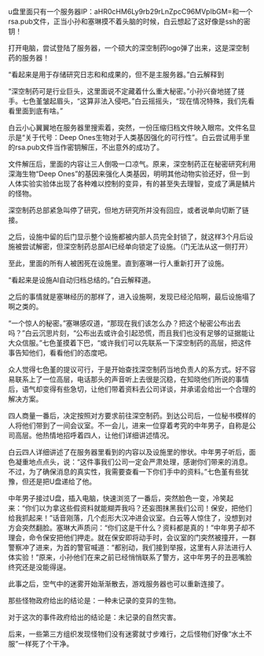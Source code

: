u盘里面只有一个服务器IP：aHR0cHM6Ly9rb29rLnZpcC96MVpIbGM=和一个rsa.pub文件，正当小孙和塞琳摸不着头脑的时候，白云想起了这好像是ssh的密钥！

打开电脑，尝试登陆了服务器，一个硕大的深空制药logo弹了出来，这是深空制药的服务器！

“看起来是用于存储研究日志和和成果的，但不是主服务器。”白云解释到

“深空制药可是行业巨头，这里面说不定藏着什么重大秘密。”小孙兴奋地搓了搓手。七色堇皱起眉头，“这算非法入侵吧。”白云摇摇头，“现在情况特殊，我们先看看里面到底有啥。”

白云小心翼翼地在服务器里搜索着，突然，一份压缩归档文件映入眼帘。文件名显示是“关于代号：Deep Ones生物对于人类基因强化的可行性”。白云尝试用手里的rsa.pub文件当作密钥解压，不出意外的成功了。

文件解压后，里面的内容让三人倒吸一口凉气。原来，深空制药正在秘密研究利用深海生物“Deep Ones”的基因来强化人类基因，明明其他动物实验还好，但一到人体实验实验体出现了各种难以控制的变异，有的甚至失去理智，变成了满是鳞片的怪物。

深空制药总部紧急叫停了研究，但地方研究所并没有回应，或者说单向切断了链接。

之后，设施中留的后门显示整个设施都被内部人员完全封锁了，就这样3个月后设施被尝试解密，但深空制药总部AI已经单向锁定了设施。（门无法从这一侧打开）

至此，里面的所有人被困死在设施里。直到塞琳一行人重新打开了设施。

“看起来是设施AI自动归档总结的。”白云解释道。

之后的事情就是塞琳经历的那样了，进入设施啊，发现已经沦陷啊，最后设施塌了啊之类的。

“一个惊人的秘密。”塞琳感叹道，“那现在我们该怎么办？把这个秘密公布出去吗？”白云沉思片刻，“公布出去或许会引起恐慌，而且我们也没有足够的证据能让大众信服。”七色堇摸着下巴，“或许我们可以先联系一下深空制药的高层，把这件事告知他们，看看他们的态度吧。

众人觉得七色堇的提议可行，于是开始查找深空制药当地负责人的系方式。好不容易联系上了一位高层，电话那头的声音听上去很是沉稳，在知晓他们所说的事情后，语气却变得有些急切，让他们带着资料去公司详谈，并承诺会给出一个合理的解决方案。

四人商量一番后，决定按照对方要求前往深空制药。到达公司后，一位秘书模样的人将他们带到了一间会议室。不一会儿，进来一位穿着考究的中年男子，自称是公司高层。他热情地招呼着四人，让他们详细讲述情况。

白云四人详细讲述了在服务器里看到的内容以及设施里的惨状。中年男子听后，面色凝重地点点头，说：“这件事我们公司一定会严肃处理，感谢你们带来的消息。不过，为了确保消息的真实性，我需要查看一下你们手中的资料。”七色堇有些犹豫，但还是把U盘递给了他。

中年男子接过U盘，插入电脑，快速浏览了一番后，突然脸色一变，冷笑起来：“你们以为拿这些假资料就能糊弄我吗？还妄图抹黑我们公司！保安，把他们给我抓起来！”话音刚落，几个彪形大汉冲进会议室。白云等人惊住了，没想到对方会突然翻脸。塞琳大声质问：“你们这是干什么？资料都是真的！”中年男子却不理会，命令保安把他们押走。就在保安即将动手时，会议室的门突然被撞开，一群警察冲了进来，为首的警官喊道：“都别动，我们接到举报，这里有人非法进行人体实验！”原来，小孙他们在来之前已经悄悄联系了警方，这中年男子的丑恶嘴脸终究还是没能得逞。

此事之后，空气中的迷雾开始渐渐散去，游戏服务器也可以重新连接了。

那些怪物政府给出的结论是：一种未记录的变异的生物。

对于这次的事件政府给出的结论是：未记录的自然灾害。

后来，一些第三方组织发现怪物们没有迷雾就寸步难行，之后怪物们好像“水土不服”一样死了个干净。